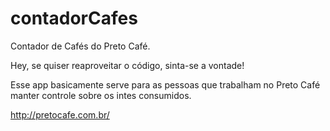 # contadorCafes
Contador de Cafés do Preto Café.

Hey, se quiser reaproveitar o código, sinta-se a vontade!

Esse app basicamente serve para as pessoas que trabalham no Preto Café manter controle sobre os intes consumidos.

http://pretocafe.com.br/
